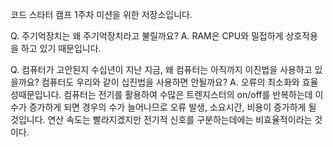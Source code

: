 코드 스타터 캠프 1주차 미션을 위한 저장소입니다.

Q. 주기억장치는 왜 주기억장치라고 불릴까요?
A. RAM은 CPU와 밀접하게 상호작용을 하고 있기 때문입니다.

Q. 컴퓨터가 고안된지 수십년이 지난 지금, 왜 컴퓨터는 아직까지 이진법을 사용하고 있을까요? 컴퓨터도 우리와 같이 십진법을 사용하면 안될까요?
A. 오류의 최소화와 효율성때문입니다.
	컴퓨터는 전기를 활용하여 수많은 트렌지스터의 on/off를 반복하는데 이 수가 증가하게 되면 경우의 수가 늘어나므로 오류 발생, 소요시간, 비용이 증가하게 될 것입니다.
	연산 속도는 빨라지겠지만 전기적 신호를 구분하는데에는 비효율적이라는 것이다.